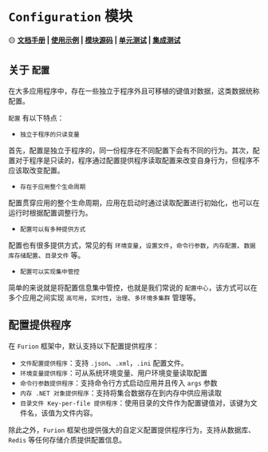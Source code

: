 # `Configuration` 模块

🟡 **[文档手册](https://gitee.com/dotnetchina/Furion/tree/experimental/handbook/Configuration) | [使用示例](https://gitee.com/dotnetchina/Furion/tree/experimental/samples/Furion.ConfigurationSamples) | [模块源码](https://gitee.com/dotnetchina/Furion/tree/experimental/framework/Furion/Configuration) | [单元测试](https://gitee.com/dotnetchina/Furion/tree/experimental/tests/Furion.UnitTests/ConfigurationTests) | [集成测试](https://gitee.com/dotnetchina/Furion/tree/experimental/tests/Furion.IntegrationTests/ConfigurationTests)**

## 关于 `配置`

在大多应用程序中，存在一些独立于程序外且可移植的键值对数据，这类数据统称配置。

`配置` 有以下特点：

- `独立于程序的只读变量`

首先，配置是独立于程序的，同一份程序在不同配置下会有不同的行为。其次，配置对于程序是只读的，程序通过配置提供程序读取配置来改变自身行为，但程序不应该取改变配置。

- `存在于应用整个生命周期`

配置贯穿应用的整个生命周期，应用在启动时通过读取配置进行初始化，也可以在运行时根据配置调整行为。

- `配置可以有多种提供方式`

配置也有很多提供方式，常见的有 `环境变量`，`设置文件`，`命令行参数`，`内存配置`、`数据库存储配置`、`目录文件` 等。

- `配置可以实现集中管控`

简单的来说就是将配置信息集中管控，也就是我们常说的 `配置中心`，该方式可以在多个应用之间实现 `高可用`，`实时性`，`治理`、`多环境多集群` 管理等。

## 配置提供程序

在 `Furion` 框架中，默认支持以下配置提供程序：

- `文件配置提供程序`：支持 `.json`、`.xml`，`.ini` 配置文件。
- `环境变量提供程序`：可从系统环境变量、用户环境变量读取配置
- `命令行参数提供程序`：支持命令行方式启动应用并且传入 `args` 参数
- `内存 .NET 对象提供程序`：支持将集合数据存在到内存中供应用读取
- `目录文件 Key-per-file 提供程序`：使用目录的文件作为配置键值对，该键为文件名，该值为文件内容。

除此之外，`Furion` 框架也提供强大的自定义配置提供程序行为，支持从数据库、`Redis` 等任何存储介质提供配置信息。

